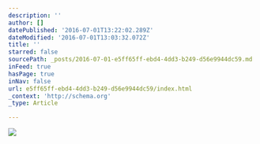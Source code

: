 ```yaml
---
description: ''
author: []
datePublished: '2016-07-01T13:22:02.289Z'
dateModified: '2016-07-01T13:03:32.072Z'
title: ''
starred: false
sourcePath: _posts/2016-07-01-e5ff65ff-ebd4-4dd3-b249-d56e9944dc59.md
inFeed: true
hasPage: true
inNav: false
url: e5ff65ff-ebd4-4dd3-b249-d56e9944dc59/index.html
_context: 'http://schema.org'
_type: Article

---
```

![](https://the-grid-user-content.s3-us-west-2.amazonaws.com/2bc9a47a-08ca-4e07-afa5-4bf09dc875ca.jpg)